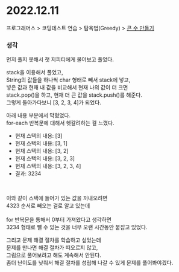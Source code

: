 # 2022.12.11

프로그래머스 > 코딩테스트 연습 > 탐욕법(Greedy) > [큰 수 만들기](https://school.programmers.co.kr/learn/courses/30/lessons/42883)

### 생각
먼저 풀지 못해서 챗 지피티에게 물어보고 풀었다.<br>

stack을 이용해서 풀었고, <br>
String의 값들을 하나씩 char 형태로 빼서 stack에 넣고,<br>
넣은 값과 현재 내 값을 비교해서 현재 나의 값이 더 크면 <br>
stack.pop()을 하고, 현재 더 큰 값을 stack.push()를 해준다.<br>
그렇게 돌아가다보니 [3, 2, 3, 4]가 되었다.<br>

아래 내용 부분에서 막혔었다.<br>
for-each 반복문에 대해서 헷갈려하는 걸 느꼈다.<br>

- 현재 스택의 내용: [3]
- 현재 스택의 내용: [3, 1]
- 현재 스택의 내용: [3, 2]
- 현재 스택의 내용: [3, 2, 3]
- 현재 스택의 내용: [3, 2, 3, 4]
- 결과: 3234
<br>

이와 같이 스택에 들어가 있는 값을 꺼내오려면<br>
4323 순서로 빼오는 걸로 알고 있는데<br><br>
for 반복문을 통해서 0부터 가져왔다고 생각하면<br>
3234 형태로 뺄 수 있는 것을 너무 오랜 시간동안 붙잡고 있었다.<br>

그리고 문제 해결 절차를 학습하고 싶었는데<br>
문제를 만나면 해결 절차가 떠오르지 않고,<br>
그림으로 풀어보려고 해도 계속해서 안된다.<br>
좀더 난이도를 낮춰서 해결 절차를 성립해 나갈 수 있게 문제를 풀어봐야겠다.<br>
